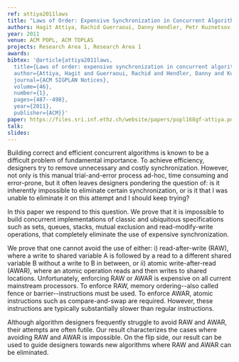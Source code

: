 ```yaml
---
ref: attiya2011laws
title: "Laws of Order: Expensive Synchronization in Concurrent Algorithms Cannot be Eliminated"
authors: Hagit Attiya, Rachid Guerraoui, Danny Hendler, Petr Kuznetsov, Maged M. Michael and Martin Vechev 
year: 2011
venue: ACM POPL, ACM TOPLAS
projects: Research Area 1, Research Area 1
awards:
bibtex: '@article{attiya2011laws,
  title={Laws of order: expensive synchronization in concurrent algorithms cannot be eliminated},
  author={Attiya, Hagit and Guerraoui, Rachid and Hendler, Danny and Kuznetsov, Petr and Michael, Maged M and Vechev, Martin},
  journal={ACM SIGPLAN Notices},
  volume={46},
  number={1},
  pages={487--498},
  year={2011},
  publisher={ACM}}'
paper: https://files.sri.inf.ethz.ch/website/papers/popl168gf-attiya.pdf
talk: 
slides: 
---
```


Building correct and efficient concurrent algorithms is known to be a difficult problem of fundamental importance. To achieve efficiency, designers try to remove unnecessary and costly synchronization. However, not only is this manual trial-and-error process ad-hoc, time consuming and error-prone, but it often leaves designers pondering the question of: is it inherently impossible to eliminate certain synchronization, or is it that I was unable to eliminate it on this attempt and I should keep trying?

In this paper we respond to this question. We prove that it is impossible to build concurrent implementations of classic and ubiquitous specifications such as sets, queues, stacks, mutual exclusion and read-modify-write operations, that completely eliminate the use of expensive synchronization.

We prove that one cannot avoid the use of either: i) read-after-write (RAW), where a write to shared variable A is followed by a read to a different shared variable B without a write to B in between, or ii) atomic write-after-read (AWAR), where an atomic operation reads and then writes to shared locations. Unfortunately, enforcing RAW or AWAR is expensive on all current mainstream processors. To enforce RAW, memory ordering--also called fence or barrier--instructions must be used. To enforce AWAR, atomic instructions such as compare-and-swap are required. However, these instructions are typically substantially slower than regular instructions.

Although algorithm designers frequently struggle to avoid RAW and AWAR, their attempts are often futile. Our result characterizes the cases where avoiding RAW and AWAR is impossible. On the flip side, our result can be used to guide designers towards new algorithms where RAW and AWAR can be eliminated.
